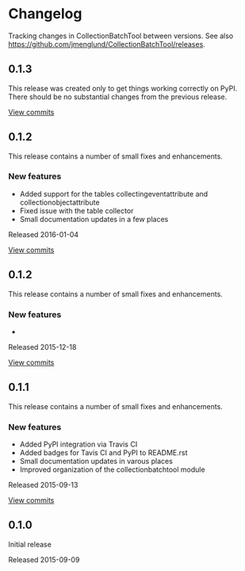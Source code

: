 # Changelog #

Tracking changes in CollectionBatchTool between versions. 
See also https://github.com/jmenglund/CollectionBatchTool/releases.

## 0.1.3 ##

This release was created only to get things working correctly on PyPI.
There should be no substantial changes from the previous release.

[View commits](https://github.com/jmenglund/CollectionBatchTool/compare/v0.1.2...v0.1.3)

## 0.1.2 ##

This release contains a number of small fixes and enhancements.

### New features ###

* Added support for the tables collectingeventattribute and collectionobjectattribute
* Fixed issue with the table collector
* Small documentation updates in a few places

Released 2016-01-04

[View commits](https://github.com/jmenglund/CollectionBatchTool/compare/v0.1.1...v0.1.2)


## 0.1.2 ##

This release contains a number of small fixes and enhancements.

### New features ###

* 

Released 2015-12-18

[View commits](https://github.com/jmenglund/CollectionBatchTool/compare/v0.1.1...v0.1.2)


## 0.1.1 ##

This release contains a number of small fixes and enhancements.

### New features ###

* Added PyPI integration via Travis CI
* Added badges for Tavis CI and PyPI to README.rst
* Small documentation updates in varous places
* Improved organization of the collectionbatchtool module

Released 2015-09-13

[View commits](https://github.com/jmenglund/CollectionBatchTool/compare/v0.1.0...v0.1.1)


## 0.1.0 ##

Initial release

Released 2015-09-09